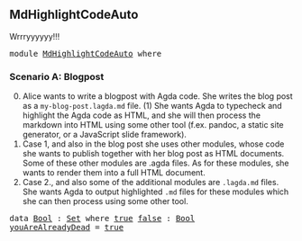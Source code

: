 ## MdHighlightCodeAuto

Wrrryyyyyy!!!

<pre class="Agda"><a id="48" class="Keyword">module</a> <a id="55" href="MdHighlightCodeAuto.html" class="Module">MdHighlightCodeAuto</a> <a id="75" class="Keyword">where</a>
</pre>
### Scenario A: Blogpost

0. Alice wants to write a blogpost with Agda code. She writes the blog post as a `my-blog-post.lagda.md` file. (1) She wants Agda to typecheck and highlight the Agda code as HTML, and she will then process the markdown into HTML using some other tool (f.ex. pandoc, a static site generator, or a JavaScript slide framework).
0. Case 1, and also in the blog post she uses other modules, whose code she wants to publish together with her blog post as HTML documents. Some of these other modules are .agda files. As for these modules, she wants to render them into a full HTML document.
0. Case 2., and also some of the additional modules are `.lagda.md` files. She wants Agda to output highlighted `.md` files for these modules which she can then process using some other tool.

<pre class="Agda"><a id="897" class="Keyword">data</a> <a id="Bool"></a><a id="902" href="MdHighlightCodeAuto.html#902" class="Datatype">Bool</a> <a id="907" class="Symbol">:</a> <a id="909" href="Agda.Primitive.html#311" class="Primitive">Set</a> <a id="913" class="Keyword">where</a> <a id="{con}Bool.true"></a><a id="919" href="MdHighlightCodeAuto.html#919" class="InductiveConstructor">true</a> <a id="{con}Bool.false"></a><a id="924" href="MdHighlightCodeAuto.html#924" class="InductiveConstructor">false</a> <a id="930" class="Symbol">:</a> <a id="932" href="MdHighlightCodeAuto.html#902" class="Datatype">Bool</a>
<a id="youAreAlreadyDead"></a><a id="937" href="MdHighlightCodeAuto.html#937" class="Function">youAreAlreadyDead</a> <a id="955" class="Symbol">=</a> <a id="957" href="MdHighlightCodeAuto.html#919" class="InductiveConstructor">true</a>
</pre>
